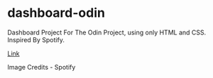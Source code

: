 # dashboard-odin
Dashboard Project For The Odin Project, using only HTML and CSS.
Inspired By Spotify.

[Link](https://skumr20.github.io/dashboard-odin/)

Image Credits - Spotify